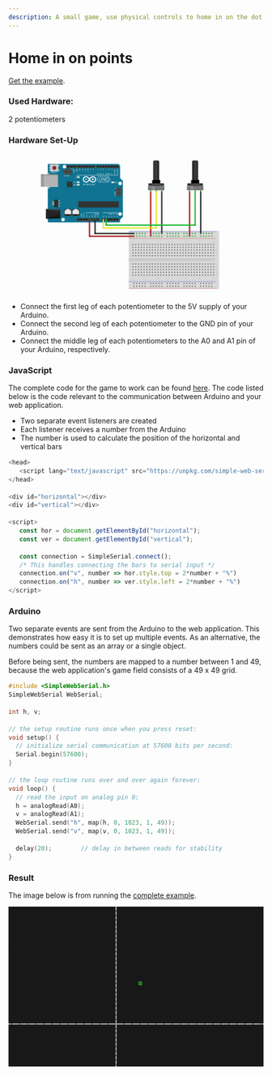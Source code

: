 ```yaml
---
description: A small game, use physical controls to home in on the dot!
---
```


# Home in on points

[Get the example](https://github.com/fmgrafikdesign/SimpleWebSerialJS/tree/main/examples/home-in-on-point-with-2-potentiometers).

### Used Hardware:

2 potentiometers

### Hardware Set-Up

![](../.gitbook/assets/home-in-on-two-points-fritzing.png)

* Connect the first leg of each potentiometer to the 5V supply of your Arduino.
* Connect the second leg of each potentiometer to the GND pin of your Arduino.
* Connect the middle leg of each potentiometers to the A0 and A1 pin of your Arduino, respectively.

### JavaScript

The complete code for the game to work can be found [here](home-in-on-point-with-2-potentiometers/home-in-on-point-with-2-potentiometers.html). The code listed below is the code relevant to the communication between Arduino and your web application.

* Two separate event listeners are created
* Each listener receives a number from the Arduino
* The number is used to calculate the position of the horizontal and vertical bars

```javascript
<head>
   <script lang="text/javascript" src="https://unpkg.com/simple-web-serial@latest/dist/simple-serial.min.js"></script>
</head>

<div id="horizontal"></div>
<div id="vertical"></div>   
   
<script>
   const hor = document.getElementById("horizontal");
   const ver = document.getElementById("vertical");
   
   const connection = SimpleSerial.connect();
   /* This handles connecting the bars to serial input */
   connection.on("v", number => hor.style.top = 2*number + "%")
   connection.on("h", number => ver.style.left = 2*number + "%")
</script>
```

### Arduino

Two separate events are sent from the Arduino to the web application. This demonstrates how easy it is to set up multiple events. As an alternative, the numbers could be sent as an array or a single object.

Before being sent, the numbers are mapped to a number between 1 and 49, because the web application's game field consists of a 49 x 49 grid.

```cpp
#include <SimpleWebSerial.h>
SimpleWebSerial WebSerial;

int h, v;

// the setup routine runs once when you press reset:
void setup() {
  // initialize serial communication at 57600 bits per second:
  Serial.begin(57600);
}

// the loop routine runs over and over again forever:
void loop() {
  // read the input on analog pin 0:
  h = analogRead(A0);
  v = analogRead(A1);
  WebSerial.send("h", map(h, 0, 1023, 1, 49));
  WebSerial.send("v", map(v, 0, 1023, 1, 49));

  delay(20);        // delay in between reads for stability
}

```

### Result

The image below is from running the [complete example](https://github.com/fmgrafikdesign/SimpleWebSerialJS/tree/main/examples/home-in-on-point-with-2-potentiometers).

![](../.gitbook/assets/image.png)
